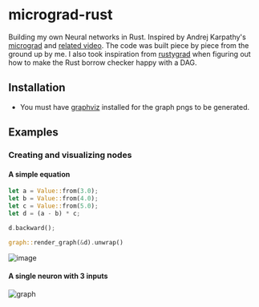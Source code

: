 # micrograd-rust
 
Building my own Neural networks in Rust. Inspired by Andrej Karpathy's [micrograd](https://github.com/karpathy/micrograd) and [related video](https://youtu.be/VMj-3S1tku0?si=0AJEx-81hEmTKzqf). The code was built piece by piece from the ground up by me. I also took inspiration from [rustygrad](https://github.com/Mathemmagician/rustygrad) when figuring out how to make the Rust borrow checker happy with a DAG.

## Installation
- You must have [graphviz](https://graphviz.org/download/) installed for the graph pngs to be generated.


## Examples

### Creating and visualizing nodes

#### A simple equation
```rust
let a = Value::from(3.0);
let b = Value::from(4.0);
let c = Value::from(5.0);
let d = (a - b) * c;

d.backward();

graph::render_graph(&d).unwrap()
```

![image](https://github.com/sloganking/micrograd-rust/assets/16965931/156dc734-3cdb-4869-9019-5ce252647154)

#### A single neuron with 3 inputs
![graph](https://github.com/sloganking/micrograd-rust/assets/16965931/0a0bb79b-0359-48af-8c6e-8e6427e7c913)
